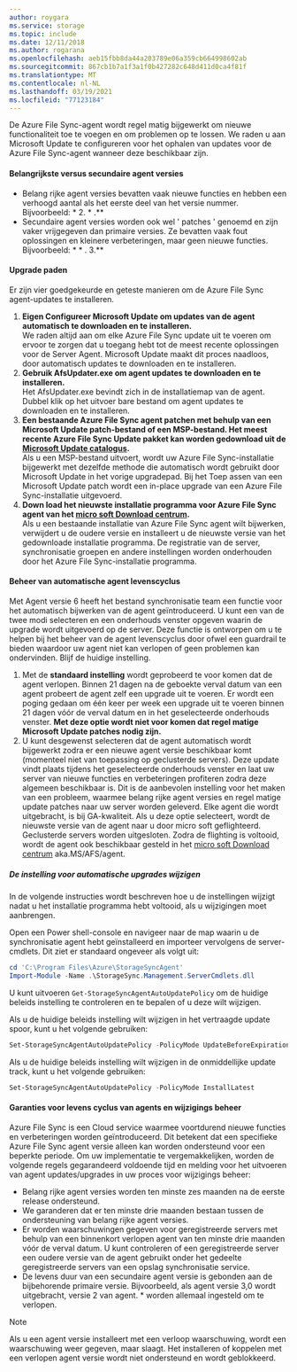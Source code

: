 ```yaml
---
author: roygara
ms.service: storage
ms.topic: include
ms.date: 12/11/2018
ms.author: rogarana
ms.openlocfilehash: aeb15fbb8da44a203789e06a359cb664998602ab
ms.sourcegitcommit: 867cb1b7a1f3a1f0b427282c648d411d0ca4f81f
ms.translationtype: MT
ms.contentlocale: nl-NL
ms.lasthandoff: 03/19/2021
ms.locfileid: "77123184"
---
```

De Azure File Sync-agent wordt regel matig bijgewerkt om nieuwe functionaliteit toe te voegen en om problemen op te lossen. We raden u aan Microsoft Update te configureren voor het ophalen van updates voor de Azure File Sync-agent wanneer deze beschikbaar zijn.

#### <a name="major-vs-minor-agent-versions"></a>Belangrijkste versus secundaire agent versies
* Belang rijke agent versies bevatten vaak nieuwe functies en hebben een verhoogd aantal als het eerste deel van het versie nummer. Bijvoorbeeld: \* 2. \* .\*\*
* Secundaire agent versies worden ook wel ' patches ' genoemd en zijn vaker vrijgegeven dan primaire versies. Ze bevatten vaak fout oplossingen en kleinere verbeteringen, maar geen nieuwe functies. Bijvoorbeeld: \* \* . 3.\*\*

#### <a name="upgrade-paths"></a>Upgrade paden
Er zijn vier goedgekeurde en geteste manieren om de Azure File Sync agent-updates te installeren. 
1. **Eigen Configureer Microsoft Update om updates van de agent automatisch te downloaden en te installeren.**  
    We raden altijd aan om elke Azure File Sync update uit te voeren om ervoor te zorgen dat u toegang hebt tot de meest recente oplossingen voor de Server Agent. Microsoft Update maakt dit proces naadloos, door automatisch updates te downloaden en te installeren.
2. **Gebruik AfsUpdater.exe om agent updates te downloaden en te installeren.**  
    Het AfsUpdater.exe bevindt zich in de installatiemap van de agent. Dubbel klik op het uitvoer bare bestand om agent updates te downloaden en te installeren. 
3. **Een bestaande Azure File Sync agent patchen met behulp van een Microsoft Update patch-bestand of een MSP-bestand. Het meest recente Azure File Sync Update pakket kan worden gedownload uit de [Microsoft Update catalogus](https://www.catalog.update.microsoft.com/Search.aspx?q=Azure%20File%20Sync).**  
    Als u een MSP-bestand uitvoert, wordt uw Azure File Sync-installatie bijgewerkt met dezelfde methode die automatisch wordt gebruikt door Microsoft Update in het vorige upgradepad. Bij het Toep assen van een Microsoft Update patch wordt een in-place upgrade van een Azure File Sync-installatie uitgevoerd.
4. **Down load het nieuwste installatie programma voor Azure File Sync agent van het [micro soft Download centrum](https://go.microsoft.com/fwlink/?linkid=858257).**  
    Als u een bestaande installatie van Azure File Sync agent wilt bijwerken, verwijdert u de oudere versie en installeert u de nieuwste versie van het gedownloade installatie programma. De registratie van de server, synchronisatie groepen en andere instellingen worden onderhouden door het Azure File Sync-installatie programma.

#### <a name="automatic-agent-lifecycle-management"></a>Beheer van automatische agent levenscyclus
Met Agent versie 6 heeft het bestand synchronisatie team een functie voor het automatisch bijwerken van de agent geïntroduceerd. U kunt een van de twee modi selecteren en een onderhouds venster opgeven waarin de upgrade wordt uitgevoerd op de server. Deze functie is ontworpen om u te helpen bij het beheer van de agent levenscyclus door ofwel een guardrail te bieden waardoor uw agent niet kan verlopen of geen problemen kan ondervinden. Blijf de huidige instelling.
1. Met de **standaard instelling** wordt geprobeerd te voor komen dat de agent verlopen. Binnen 21 dagen na de geboekte verval datum van een agent probeert de agent zelf een upgrade uit te voeren. Er wordt een poging gedaan om één keer per week een upgrade uit te voeren binnen 21 dagen vóór de verval datum en in het geselecteerde onderhouds venster. **Met deze optie wordt niet voor komen dat regel matige Microsoft Update patches nodig zijn.**
1. U kunt desgewenst selecteren dat de agent automatisch wordt bijgewerkt zodra er een nieuwe agent versie beschikbaar komt (momenteel niet van toepassing op geclusterde servers). Deze update vindt plaats tijdens het geselecteerde onderhouds venster en laat uw server van nieuwe functies en verbeteringen profiteren zodra deze algemeen beschikbaar is. Dit is de aanbevolen instelling voor het maken van een probleem, waarmee belang rijke agent versies en regel matige update patches naar uw server worden geleverd. Elke agent die wordt uitgebracht, is bij GA-kwaliteit. Als u deze optie selecteert, wordt de nieuwste versie van de agent naar u door micro soft geflighteerd. Geclusterde servers worden uitgesloten. Zodra de flighting is voltooid, wordt de agent ook beschikbaar gesteld in het [micro soft Download centrum](https://go.microsoft.com/fwlink/?linkid=858257) aka.MS/AFS/agent.

 ##### <a name="changing-the-auto-upgrade-setting"></a>De instelling voor automatische upgrades wijzigen

In de volgende instructies wordt beschreven hoe u de instellingen wijzigt nadat u het installatie programma hebt voltooid, als u wijzigingen moet aanbrengen.

Open een Power shell-console en navigeer naar de map waarin u de synchronisatie agent hebt geïnstalleerd en importeer vervolgens de server-cmdlets. Dit ziet er standaard ongeveer als volgt uit:
```powershell
cd 'C:\Program Files\Azure\StorageSyncAgent'
Import-Module -Name .\StorageSync.Management.ServerCmdlets.dll
```

U kunt uitvoeren `Get-StorageSyncAgentAutoUpdatePolicy` om de huidige beleids instelling te controleren en te bepalen of u deze wilt wijzigen.

Als u de huidige beleids instelling wilt wijzigen in het vertraagde update spoor, kunt u het volgende gebruiken:
```powershell
Set-StorageSyncAgentAutoUpdatePolicy -PolicyMode UpdateBeforeExpiration
```

Als u de huidige beleids instelling wilt wijzigen in de onmiddellijke update track, kunt u het volgende gebruiken:
```powershell
Set-StorageSyncAgentAutoUpdatePolicy -PolicyMode InstallLatest
```

#### <a name="agent-lifecycle-and-change-management-guarantees"></a>Garanties voor levens cyclus van agents en wijzigings beheer
Azure File Sync is een Cloud service waarmee voortdurend nieuwe functies en verbeteringen worden geïntroduceerd. Dit betekent dat een specifieke Azure File Sync agent versie alleen kan worden ondersteund voor een beperkte periode. Om uw implementatie te vergemakkelijken, worden de volgende regels gegarandeerd voldoende tijd en melding voor het uitvoeren van agent updates/upgrades in uw proces voor wijzigings beheer:

- Belang rijke agent versies worden ten minste zes maanden na de eerste release ondersteund.
- We garanderen dat er ten minste drie maanden bestaan tussen de ondersteuning van belang rijke agent versies. 
- Er worden waarschuwingen gegeven voor geregistreerde servers met behulp van een binnenkort verlopen agent van ten minste drie maanden vóór de verval datum. U kunt controleren of een geregistreerde server een oudere versie van de agent gebruikt onder het gedeelte geregistreerde servers van een opslag synchronisatie service.
- De levens duur van een secundaire agent versie is gebonden aan de bijbehorende primaire versie. Bijvoorbeeld, als agent versie 3,0 wordt uitgebracht, versie 2 van agent. \* worden allemaal ingesteld om te verlopen.

> [!Note]
> Als u een agent versie installeert met een verloop waarschuwing, wordt een waarschuwing weer gegeven, maar slaagt. Het installeren of koppelen met een verlopen agent versie wordt niet ondersteund en wordt geblokkeerd.
